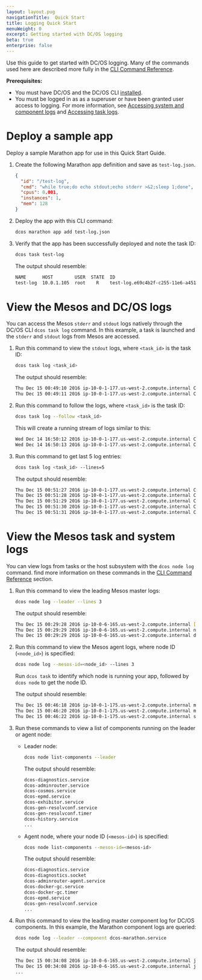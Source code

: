 ```yaml
---
layout: layout.pug
navigationTitle:  Quick Start
title: Logging Quick Start
menuWeight: 0
excerpt: Getting started with DC/OS logging
beta: true
enterprise: false
---
```


Use this guide to get started with DC/OS logging. Many of the commands used here are described more fully in the [CLI Command Reference](/mesosphere/dcos/1.11/cli/command-reference/dcos-task/).

**Prerequisites:**

- You must have DC/OS and the DC/OS CLI [installed](/mesosphere/dcos/1.11/installing/).
- You must be logged in as as a superuser or have been granted user access to logging. For more information, see [Accessing system and component logs](/mesosphere/dcos/1.11/monitoring/logging/access-component-logs/) and [Accessing task logs](/mesosphere/dcos/1.11/monitoring/logging/access-task-logs/).

# Deploy a sample app
Deploy a sample Marathon app for use in this Quick Start Guide.

1.  Create the following Marathon app definition and save as `test-log.json`.

    ```json
    {
      "id": "/test-log",
      "cmd": "while true;do echo stdout;echo stderr >&2;sleep 1;done",
      "cpus": 0.001,
      "instances": 1,
      "mem": 128
    }
    ```

1.  Deploy the app with this CLI command:

    ```bash
    dcos marathon app add test-log.json
    ```

1.  Verify that the app has been successfully deployed and note the task ID:

    ```bash
    dcos task test-log
    ```

    The output should resemble:

    ```bash
    NAME      HOST        USER  STATE  ID
    test-log  10.0.1.105  root    R    test-log.e69c4b2f-c255-11e6-a451-aa711cbcaa78
    ```

# View the Mesos and DC/OS logs

You can access the Mesos `stderr` and `stdout` logs natively through the DC/OS CLI `dcos task log` command. In this example, a task is launched and the `stderr` and `stdout` logs from Mesos are accessed.

1.  Run this command to view the `stdout` logs, where `<task_id>` is the task ID:

    ```bash
    dcos task log <task_id>
    ```

    The output should resemble:

    ```bash
    Thu Dec 15 00:49:10 2016 ip-10-0-1-177.us-west-2.compute.internal Command Executor (Task: test-log.2fc56009-c25d-11e6-81b2-9a5d88789ccd) (Command: sh -c 'while true;d...') [7131] stdout
    Thu Dec 15 00:49:11 2016 ip-10-0-1-177.us-west-2.compute.internal Command Executor (Task: test-log.2fc56009-c25d-11e6-81b2-9a5d88789ccd) (Command: sh -c 'while true;d...') [7131] stdout
    ```
1.  Run this command to follow the logs, where `<task_id>` is the task ID:

    ```bash
    dcos task log --follow <task_id>
    ```

    This will create a running stream of logs similar to this:

    ```bash
    Wed Dec 14 16:50:12 2016 ip-10-0-1-177.us-west-2.compute.internal Command Executor (Task: test-log.2fc56009-c25d-11e6-81b2-9a5d88789ccd) (Command: sh -c 'while true;d...') [7131]: stdout
    Wed Dec 14 16:50:13 2016 ip-10-0-1-177.us-west-2.compute.internal Command Executor (Task: test-log.2fc56009-c25d-11e6-81b2-9a5d88789ccd) (Command: sh -c 'while true;d...') [7131]: stdout
    ```

1.  Run this command to get last 5 log entries:

    ```bash
    dcos task log <task_id> --lines=5
    ```

    The output should resemble:

    ```bash
    Thu Dec 15 00:51:27 2016 ip-10-0-1-177.us-west-2.compute.internal Command Executor (Task: test-log.2fc56009-c25d-11e6-81b2-9a5d88789ccd) (Command: sh -c 'while true;d...') [7131] stdout
    Thu Dec 15 00:51:28 2016 ip-10-0-1-177.us-west-2.compute.internal Command Executor (Task: test-log.2fc56009-c25d-11e6-81b2-9a5d88789ccd) (Command: sh -c 'while true;d...') [7131] stdout
    Thu Dec 15 00:51:29 2016 ip-10-0-1-177.us-west-2.compute.internal Command Executor (Task: test-log.2fc56009-c25d-11e6-81b2-9a5d88789ccd) (Command: sh -c 'while true;d...') [7131] stdout
    Thu Dec 15 00:51:30 2016 ip-10-0-1-177.us-west-2.compute.internal Command Executor (Task: test-log.2fc56009-c25d-11e6-81b2-9a5d88789ccd) (Command: sh -c 'while true;d...') [7131] stdout
    Thu Dec 15 00:51:31 2016 ip-10-0-1-177.us-west-2.compute.internal Command Executor (Task: test-log.2fc56009-c25d-11e6-81b2-9a5d88789ccd) (Command: sh -c 'while true;d...') [7131] stdout
    ```

# View the Mesos task and system logs

You can view logs from tasks or the host subsystem with the `dcos node log` command. find more information on these commands in the [CLI Command Reference](/mesosphere/dcos/1.11/cli/command-reference/dcos-node/) section.

1.  Run this command to view the leading Mesos master logs:

    ```bash
    dcos node log --leader --lines 3
    ```

    The output should resemble:

    ```bash
    Thu Dec 15 00:29:28 2016 ip-10-0-6-165.us-west-2.compute.internal [10530] ip-10-0-6-165.us-west-2.compute.internal nginx: 10.0.6.72 - - [15/Dec/2016:00:29:28 +0000] "GET /service/marathon/v2/groups?_timestamp=1481761768409&embed=group.groups&embed=group.apps&embed=group.pods&embed=group.apps.deployments&embed=group.apps.counts&embed=group.apps.tasks&embed=group.apps.taskStats&embed=group.apps.lastTaskFailure HTTP/1.1" 200 1941 "http://joel-logg-elasticl-m6yuis5u674t-297942863.us-west-2.elb.amazonaws.com/" "Mozilla/5.0 (Macintosh; Intel Mac OS X 10_11_6) AppleWebKit/537.36 (KHTML, like Gecko) Chrome/54.0.2840.98 Safari/537.36"
    Thu Dec 15 00:29:29 2016 ip-10-0-6-165.us-west-2.compute.internal nginx [2929] 2016/12/15 00:29:29 [notice] 10530#0: *1136 [lua] auth.lua:131: validate_jwt_or_exit(): UID from valid JWT: `email@email.io`, client: 10.0.6.72, server: dcos.*, request: "GET /system/v1/logs/v1/range/?skip_prev=3 HTTP/1.1", host: "joel-logg-elasticl-m6yuis5u674t-297942863.us-west-2.elb.amazonaws.com"
    Thu Dec 15 00:29:29 2016 ip-10-0-6-165.us-west-2.compute.internal dcos-oauth [1505] time="2016-12-15T00:29:29Z" level=info msg="HTTP request received" method=GET uri="/acs/api/v1/users/youremail@email.io"
    ```

1.  Run this command to view the Mesos agent logs, where node ID (`<node_id>`) is specified:

    ```bash
    dcos node log --mesos-id=<node_id> --lines 3
    ```

    Run `dcos task` to identify which node is running your app, followed by `dcos node` to get the node ID.

    The output should resemble:

    ```bash
    Thu Dec 15 00:46:18 2016 ip-10-0-1-175.us-west-2.compute.internal mesos-agent [3284] I1215 00:46:18.794333  3315 http.cpp:288] HTTP GET for /slave(1)/state from 10.0.1.175:44661 with User-Agent='Mesos-State / Host: ip-10-0-1-175, Pid: 3023'
    Thu Dec 15 00:46:20 2016 ip-10-0-1-175.us-west-2.compute.internal mesos-agent [3284] I1215 00:46:20.800422  3319 http.cpp:288] HTTP GET for /slave(1)/state from 10.0.1.175:44661 with User-Agent='Mesos-State / Host: ip-10-0-1-175, Pid: 3023'
    Thu Dec 15 00:46:22 2016 ip-10-0-1-175.us-west-2.compute.internal spartan-env [2621] 00:46:22.575 [error] Lager event handler error_logger_lager_h exited with reason {'EXIT',{{badmatch,[<0.27147.0>,{info,{tcp_closed,#Port<0.9301>}},{wait_for_query,{state,#Port<0.9301>,{spartan_tcp_listener,{198,51,100,3}},ranch_tcp,<0.27148.0>}},exit,tcp_closed,state_functions,[{gen_statem,loop_event_result,9,[{file,"gen_statem.erl"},{line,978}]},{proc_lib,init_p_do_apply,3,[{file,"proc_lib.erl"},{line,247}]}]]},[{error_logger_lager_h,log_event,2,[{file,"/pkg/src/spartan/_build/default/lib/lager/src/error_logger_lager_h.erl"},{line,155}]},{gen_event,server_update,4,[{file,...},...]},...]}}
    ```

1.  Run these commands to view a list of components running on the leader or agent node:

    -   Leader node:

        ```bash
        dcos node list-components --leader
        ```

        The output should resemble:

        ```bash
        dcos-diagnostics.service
        dcos-adminrouter.service
        dcos-cosmos.service
        dcos-epmd.service
        dcos-exhibitor.service
        dcos-gen-resolvconf.service
        dcos-gen-resolvconf.timer
        dcos-history.service
        ...
        ```

    -  Agent node, where your node ID (`<mesos-id>`) is specified:

       ```bash
       dcos node list-components --mesos-id=<mesos-id>
       ```

       The output should resemble:

       ```bash
       dcos-diagnostics.service
       dcos-diagnostics.socket
       dcos-adminrouter-agent.service
       dcos-docker-gc.service
       dcos-docker-gc.timer
       dcos-epmd.service
       dcos-gen-resolvconf.service
       ...
       ```

1.  Run this command to view the leading master component log for DC/OS components. In this example, the Marathon component logs are queried:

    ```bash
    dcos node log --leader --component dcos-marathon.service
    ```

    The output should resemble:

    ```bash
    Thu Dec 15 00:34:08 2016 ip-10-0-6-165.us-west-2.compute.internal java [2541] [2016-12-15 00:34:08,121] INFO  Received status update for task test-log.2fc56009-c25d-11e6-81b2-9a5d88789ccd: TASK_RUNNING (Reconciliation: Latest task state) (mesosphere.marathon.MarathonScheduler$$EnhancerByGuice$$28056dde:Thread-296)
    Thu Dec 15 00:34:08 2016 ip-10-0-6-165.us-west-2.compute.internal java [2541] [2016-12-15 00:34:08,121] INFO  Received status update for task test-log.2fc56009-c25d-11e6-81b2-9a5d88789ccd: TASK_RUNNING (Reconciliation: Latest task state) (mesosphere.marathon.MarathonScheduler$$EnhancerByGuice$$28056dde:Thread-297)
    ...
    ```

